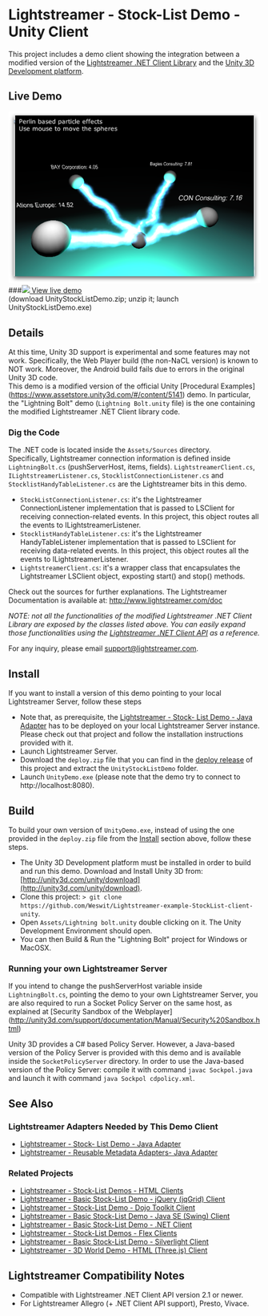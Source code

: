 # Lightstreamer - Stock-List Demo - Unity Client

<!-- START DESCRIPTION lightstreamer-example-stocklist-client-unity -->

This project includes a demo client showing the integration between a modified version of the [Lightstreamer .NET Client Library](http://www.lightstreamer.com/docs/client_dotnet_api/frames.html) and the [Unity 3D Development platform](http://unity3d.com/).<br>

## Live Demo

[![Demo ScreenShot](screen_unity_large.png)](http://demos.lightstreamer.com/UnityDemo/UnityStockListDemo.zip)<br>
###[![](http://demos.lightstreamer.com/site/img/play.png) View live demo](http://demos.lightstreamer.com/UnityDemo/UnityStockListDemo.zip)<br>
(download UnityStockListDemo.zip; unzip it; launch UnityStockListDemo.exe)

## Details

At this time, Unity 3D support is experimental and some features may not work. Specifically, the Web Player build (the non-NaCL version) is known to NOT work. Moreover, the Android build fails due to errors in the original Unity 3D code.<br>
This demo is a modified version of the official Unity [Procedural Examples] (https://www.assetstore.unity3d.com/#/content/5141) demo. In particular, the "Lightning Bolt" demo (`Lightning Bolt.unity` file) is the one containing the modified Lightstreamer .NET Client library code.

### Dig the Code

The .NET code is located inside the `Assets/Sources` directory.<br>
Specifically, Lightstreamer connection information is defined inside `LightningBolt.cs` (pushServerHost, items, fields).
`LightstreamerClient.cs`, `ILightstreamerListener.cs`, `StocklistConnectionListener.cs` and `StocklistHandyTableListener.cs` are the Lightstreamer bits in this demo.

* `StockListConnectionListener.cs`: it's the Lightstreamer ConnectionListener implementation that is passed to LSClient for receiving connection-related events. In this project, this object routes all the events to ILightstreamerListener.
* `StocklistHandyTableListener.cs`: it's the Lightstreamer HandyTableListener implementation that is passed to LSClient for receiving data-related events. In this project, this object routes all the events to ILightstreamerListener.
* `LightstreamerClient.cs`: it's a wrapper class that encapsulates the Lightstreamer LSClient object, exposting start() and stop() methods.

Check out the sources for further explanations. The Lightstreamer Documentation is available at: http://www.lightstreamer.com/doc<br>

<i>NOTE: not all the functionalities of the modified Lightstreamer .NET Client Library are exposed by the classes listed above. You can easily expand those functionalities using the [Lightstreamer .NET Client API](http://www.lightstreamer.com/docs/client_dotnet_api/frames.html) as a reference. </i>

For any inquiry, please email support@lightstreamer.com.

<!-- END DESCRIPTION lightstreamer-example-stocklist-client-unity -->

## Install

If you want to install a version of this demo pointing to your local Lightstreamer Server, follow these steps

* Note that, as prerequisite, the [Lightstreamer - Stock- List Demo - Java Adapter](https://github.com/Weswit/Lightstreamer-example-Stocklist-adapter-java) has to be deployed on your local Lightstreamer Server instance. Please check out that project and follow the installation instructions provided with it.
* Launch Lightstreamer Server.
* Download the `deploy.zip` file that you can find in the [deploy release](https://github.com/Weswit/Lightstreamer-example-StockList-client-unity/releases) of this project and extract the `UnityStockListDemo` folder.
* Launch `UnityDemo.exe` (please note that the demo try to connect to http://localhost:8080).

## Build

To build your own version of `UnityDemo.exe`, instead of using the one provided in the `deploy.zip` file from the [Install](https://github.com/Weswit/Lightstreamer-example-StockList-client-unity#install) section above, follow these steps.

* The Unity 3D Development platform must be installed in order to build and run this demo. Download and Install Unity 3D from: [http://unity3d.com/unity/download](http://unity3d.com/unity/download).
* Clone this project: `> git clone https://github.com/Weswit/Lightstreamer-example-StockList-client-unity`.
* Open `Assets/Lightning bolt.unity` double clicking on it. The Unity Development Environment should open.
* You can then Build & Run the "Lightning Bolt" project for Windows or MacOSX.

### Running your own Lightstreamer Server

If you intend to change the pushServerHost variable inside `LightningBolt.cs`, pointing the demo to your own Lightstreamer Server, you are also required to run a Socket Policy Server on the same host, as explained at [Security Sandbox of the Webplayer] (http://unity3d.com/support/documentation/Manual/Security%20Sandbox.html)

Unity 3D provides a C# based Policy Server. However, a Java-based version of the Policy Server is provided with this demo and is available inside the `SocketPolicyServer` directory.
In order to use the Java-based version of the Policy Server: compile it with command `javac Sockpol.java` and launch it with command `java Sockpol cdpolicy.xml`.

## See Also

### Lightstreamer Adapters Needed by This Demo Client

<!-- START RELATED_ENTRIES -->
* [Lightstreamer - Stock- List Demo - Java Adapter](https://github.com/Weswit/Lightstreamer-example-Stocklist-adapter-java)
* [Lightstreamer - Reusable Metadata Adapters- Java Adapter](https://github.com/Weswit/Lightstreamer-example-ReusableMetadata-adapter-java)

<!-- END RELATED_ENTRIES -->

### Related Projects

* [Lightstreamer - Stock-List Demos - HTML Clients](https://github.com/Weswit/Lightstreamer-example-Stocklist-client-javascript)
* [Lightstreamer - Basic Stock-List Demo - jQuery (jqGrid) Client](https://github.com/Weswit/Lightstreamer-example-StockList-client-jquery)
* [Lightstreamer - Stock-List Demo - Dojo Toolkit Client](https://github.com/Weswit/Lightstreamer-example-StockList-client-dojo)
* [Lightstreamer - Basic Stock-List Demo - Java SE (Swing) Client](https://github.com/Weswit/Lightstreamer-example-StockList-client-java)
* [Lightstreamer - Basic Stock-List Demo - .NET Client](https://github.com/Weswit/Lightstreamer-example-StockList-client-dotnet)
* [Lightstreamer - Stock-List Demos - Flex Clients](https://github.com/Weswit/Lightstreamer-example-StockList-client-flex)
* [Lightstreamer - Basic Stock-List Demo - Silverlight Client](https://github.com/Weswit/Lightstreamer-example-StockList-client-silverlight)
* [Lightstreamer - 3D World Demo - HTML (Three.js) Client](https://github.com/Weswit/Lightstreamer-example-3DWorld-client-javascript)

## Lightstreamer Compatibility Notes

* Compatible with Lightstreamer .NET Client API version 2.1 or newer.
* For Lightstreamer Allegro (+ .NET Client API support), Presto, Vivace.
